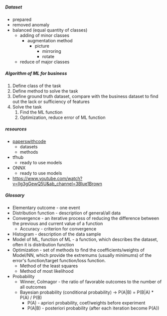 ##### Dataset
* prepared
* removed anomaly
* balanced (equal quantity of classes)
  * adding of minor classes
    * augmentation method
        * picture
          * mirroring
          * rotate
  * reduce of major classes

##### Algorithm of ML for business
1. Define class of the task
2. Define method to solve the task
3. Define ground truth dataset, compare with the business dataset to find out the lack or sufficiency of features
4. Solve the task
   1. Find the ML function
   2. Optimization, reduce error of ML function

##### resources 
* [paperswithcode](https://paperswithcode.com)
  * datasets
  * methods
* tfhub
  * ready to use models
* ONNX
  * ready to use models
* https://www.youtube.com/watch?v=Ilg3gGewQ5U&ab_channel=3Blue1Brown

##### Glossary
* Elementary outcome - one event
* Distribution function - description of general/all data
* Convergence - an iterative process of reducing the difference between the previous and current value of a function
  * Accuracy - criterion for convergence
* Histogram - description of the data sample
* Model of ML, function of ML - a function, which describes the dataset, often it is distribution function
* Optimization - set of methods to find the coefficients/weights of Model/NN, which provide the extremums (usually minimums) of the error's function/target function/loss function.
  * Method of the least squares
  * Method of most likelihood
* Probability
  * Winner, Colmagor - the ratio of favorable outcomes to the number of all outcomes
  * Bayesian probability (conditional probability) -> P(A|B) = P(B|A) * P(A) / P(B)
    * P(A) - apriori probability, coef/weights before experiment
    * P(A|B) - posteriori probability (after each iteration become P(A))